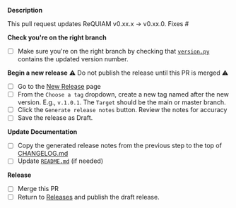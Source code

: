 <!-- Create a new Release issue before using this template -->

**Description**
<!-- Do not push the release tag until this PR is merged -->
This pull request updates ReQUIAM v0.xx.x -> v0.xx.0. Fixes #<insert associated issue number>

<!-- You may create the pull request after editing the description above. -->
<!-- The remaining steps can be completed after PR creation -->
**Check you're on the right branch**
- [ ] Make sure you're on the right branch by checking that [`version.py`](../../../../blob/master/setup.py) contains the updated version number.

**Begin a new release**
:warning: Do not publish the release until this PR is merged :warning:
- [ ] Go to the [New Release](../../../../releases/new) page
- [ ] From the `Choose a tag` dropdown, create a new tag named after the new version. E.g., `v.1.0.1`. The `Target` should be the main or master branch.
- [ ] Click the `Generate release notes` button. Review the notes for accuracy
- [ ] Save the release as Draft.

**Update Documentation**
- [ ] Copy the generated release notes from the previous step to the top of [CHANGELOG.md](../../../../blob/main/CHANGELOG.md)
- [ ] Update [`README.md`](../../../../blob/master/README.md) (if needed)

**Release**
- [ ] Merge this PR
- [ ] Return to [Releases](../../../../releases) and publish the draft release.
